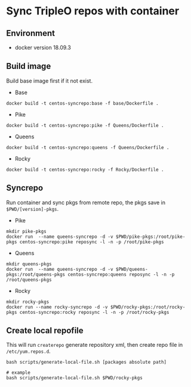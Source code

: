 # Sync TripleO repos with container
## Environment
* docker version 18.09.3
## Build image
 Build base image first if it not exist.
* Base
```
docker build -t centos-syncrepo:base -f base/Dockerfile .
```
* Pike
```
docker build -t centos-syncrepo:pike -f Queens/Dockerfile .
```
* Queens
```
docker build -t centos-syncrepo:queens -f Queens/Dockerfile .
```
* Rocky
```
docker build -t centos-syncrepo:rocky -f Rocky/Dockerfile .
```

## Syncrepo
Run container and sync pkgs from remote repo, the pkgs save in `$PWD/[version]-pkgs`.
* Pike
```
mkdir pike-pkgs
docker run  --name queens-syncrepo -d -v $PWD/pike-pkgs:/root/pike-pkgs centos-syncrepo:pike reposync -l -n -p /root/pike-pkgs
```
* Queens
```
mkdir queens-pkgs
docker run  --name queens-syncrepo -d -v $PWD/queens-pkgs:/root/queens-pkgs centos-syncrepo:queens reposync -l -n -p /root/queens-pkgs
```
* Rocky
```
mkdir rocky-pkgs
docker run --name rocky-syncrepo -d -v $PWD/rocky-pkgs:/root/rocky-pkgs centos-syncrepo:rocky reposync -l -n -p /root/rocky-pkgs
```
## Create local repofile
This will run `createrepo` generate repository xml, then create repo file in `/etc/yum.repos.d`.
```
bash scripts/generate-local-file.sh [packages absolute path]

# example
bash scripts/generate-local-file.sh $PWD/rocky-pkgs
```
